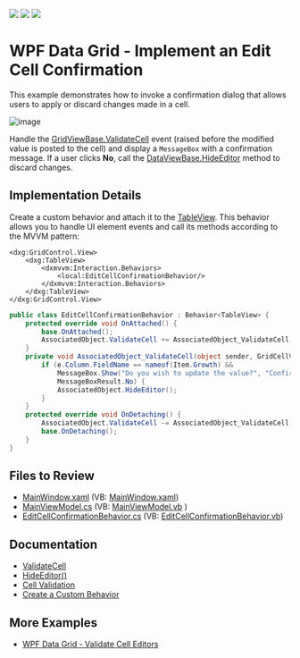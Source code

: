 <!-- default badges list -->
![](https://img.shields.io/endpoint?url=https://codecentral.devexpress.com/api/v1/VersionRange/653981184/22.2.3%2B)
[![](https://img.shields.io/badge/Open_in_DevExpress_Support_Center-FF7200?style=flat-square&logo=DevExpress&logoColor=white)](https://supportcenter.devexpress.com/ticket/details/T1171977)
[![](https://img.shields.io/badge/📖_How_to_use_DevExpress_Examples-e9f6fc?style=flat-square)](https://docs.devexpress.com/GeneralInformation/403183)
<!-- default badges end -->

# WPF Data Grid - Implement an Edit Cell Confirmation

This example demonstrates how to invoke a confirmation dialog that allows users to apply or discard changes made in a cell.

![image](https://github.com/DevExpress-Examples/wpf-data-grid-implement-cell-editing-confirmation/assets/65009440/7970e6c4-c0e9-4b67-a065-a03dc407910d)

Handle the [GridViewBase.ValidateCell](https://docs.devexpress.com/WPF/DevExpress.Xpf.Grid.GridViewBase.ValidateCell) event (raised before the modified value is posted to the cell) and display a `MessageBox` with a confirmation message. If a user clicks **No**, call the [DataViewBase.HideEditor](https://docs.devexpress.com/WPF/DevExpress.Xpf.Grid.DataViewBase.HideEditor) method to discard changes.

## Implementation Details

Create a custom behavior and attach it to the [TableView](https://docs.devexpress.com/WPF/6294/controls-and-libraries/data-grid/views/table-view). This behavior allows you to handle UI element events and call its methods according to the MVVM pattern:

```xaml
<dxg:GridControl.View>
    <dxg:TableView>
        <dxmvvm:Interaction.Behaviors>
            <local:EditCellConfirmationBehavior/>
        </dxmvvm:Interaction.Behaviors>
    </dxg:TableView>
</dxg:GridControl.View>
```

```cs
public class EditCellConfirmationBehavior : Behavior<TableView> {
    protected override void OnAttached() {
        base.OnAttached();
        AssociatedObject.ValidateCell += AssociatedObject_ValidateCell;
    }
    private void AssociatedObject_ValidateCell(object sender, GridCellValidationEventArgs e) {
        if (e.Column.FieldName == nameof(Item.Growth) &&
            MessageBox.Show("Do you wish to update the value?", "Confirmation", MessageBoxButton.YesNo) ==
            MessageBoxResult.No) {
            AssociatedObject.HideEditor();
        }
    }
    protected override void OnDetaching() {
        AssociatedObject.ValidateCell -= AssociatedObject_ValidateCell;
        base.OnDetaching();
    }
}
```

## Files to Review

- [MainWindow.xaml](./CS/GridControlCellEditingConfirmationExample/MainWindow.xaml) (VB: [MainWindow.xaml](./VB/GridControlCellEditingConfirmationExample/MainWindow.xaml))
- [MainViewModel.cs](./CS/GridControlCellEditingConfirmationExample/MainViewModel.cs) (VB: [MainViewModel.vb](./VB/GridControlCellEditingConfirmationExample/MainViewModel.vb) )
- [EditCellConfirmationBehavior.cs](./CS/GridControlCellEditingConfirmationExample/EditCellConfirmationBehavior.cs) (VB: [EditCellConfirmationBehavior.vb](./VB/GridControlCellEditingConfirmationExample/EditCellConfirmationBehavior.vb))

## Documentation
- [ValidateCell](https://docs.devexpress.com/WPF/DevExpress.Xpf.Grid.GridViewBase.ValidateCell)
- [HideEditor()](https://docs.devexpress.com/WPF/DevExpress.Xpf.Grid.DataViewBase.HideEditor)
- [Cell Validation](https://docs.devexpress.com/WPF/6113/controls-and-libraries/data-grid/data-editing-and-validation/input-validation/cell-validation)
- [Create a Custom Behavior](https://docs.devexpress.com/WPF/17442/mvvm-framework/behaviors#create-a-custom-behavior)

## More Examples

- [WPF Data Grid - Validate Cell Editors](https://github.com/DevExpress-Examples/wpf-data-grid-validate-cell-editors)
